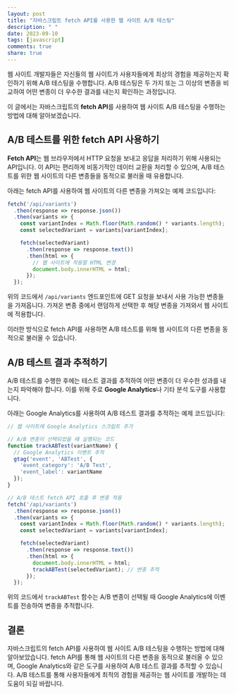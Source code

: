 ```yaml
---
layout: post
title: "자바스크립트 fetch API를 사용한 웹 사이트 A/B 테스팅"
description: " "
date: 2023-09-10
tags: [javascript]
comments: true
share: true
---
```


웹 사이트 개발자들은 자신들의 웹 사이트가 사용자들에게 최상의 경험을 제공하는지 확인하기 위해 A/B 테스팅을 수행합니다. A/B 테스팅은 두 가지 또는 그 이상의 변종을 비교하여 어떤 변종이 더 우수한 결과를 내는지 확인하는 과정입니다.

이 글에서는 자바스크립트의 **fetch API**를 사용하여 웹 사이트 A/B 테스팅을 수행하는 방법에 대해 알아보겠습니다.

## A/B 테스트를 위한 fetch API 사용하기

**Fetch API**는 웹 브라우저에서 HTTP 요청을 보내고 응답을 처리하기 위해 사용되는 API입니다. 이 API는 편리하게 비동기적인 데이터 교환을 처리할 수 있으며, A/B 테스트를 위한 웹 사이트의 다른 변종들을 동적으로 불러올 때 유용합니다.

아래는 fetch API를 사용하여 웹 사이트의 다른 변종을 가져오는 예제 코드입니다:

```javascript
fetch('/api/variants')
  .then(response => response.json())
  .then(variants => {
    const variantIndex = Math.floor(Math.random() * variants.length);
    const selectedVariant = variants[variantIndex];

    fetch(selectedVariant)
      .then(response => response.text())
      .then(html => {
        // 웹 사이트에 적용할 HTML 변경
        document.body.innerHTML = html;
      });
  });
```

위의 코드에서 `/api/variants` 엔드포인트에 GET 요청을 보내서 사용 가능한 변종들을 가져옵니다. 가져온 변종 중에서 랜덤하게 선택한 후 해당 변종을 가져와서 웹 사이트에 적용합니다.

이러한 방식으로 fetch API를 사용하면 A/B 테스트를 위해 웹 사이트의 다른 변종을 동적으로 불러올 수 있습니다.

## A/B 테스트 결과 추적하기

A/B 테스트를 수행한 후에는 테스트 결과를 추적하여 어떤 변종이 더 우수한 성과를 내는지 파악해야 합니다. 이를 위해 주로 **Google Analytics**나 기타 분석 도구를 사용합니다.

아래는 Google Analytics를 사용하여 A/B 테스트 결과를 추적하는 예제 코드입니다:

```javascript
// 웹 사이트에 Google Analytics 스크립트 추가

// A/B 변종이 선택되었을 때 실행되는 코드
function trackABTest(variantName) {
  // Google Analytics 이벤트 추적
  gtag('event', 'ABTest', {
    'event_category': 'A/B Test',
    'event_label': variantName
  });
}

// A/B 테스트 fetch API 호출 후 변종 적용
fetch('/api/variants')
  .then(response => response.json())
  .then(variants => {
    const variantIndex = Math.floor(Math.random() * variants.length);
    const selectedVariant = variants[variantIndex];

    fetch(selectedVariant)
      .then(response => response.text())
      .then(html => {
        document.body.innerHTML = html;
        trackABTest(selectedVariant); // 변종 추적
      });
  });
```

위의 코드에서 `trackABTest` 함수는 A/B 변종이 선택될 때 Google Analytics에 이벤트를 전송하여 변종을 추적합니다.

## 결론

자바스크립트의 fetch API를 사용하여 웹 사이트 A/B 테스팅을 수행하는 방법에 대해 알아보았습니다. fetch API를 통해 웹 사이트의 다른 변종을 동적으로 불러올 수 있으며, Google Analytics와 같은 도구를 사용하여 A/B 테스트 결과를 추적할 수 있습니다. A/B 테스트를 통해 사용자들에게 최적의 경험을 제공하는 웹 사이트를 개발하는 데 도움이 되길 바랍니다.
